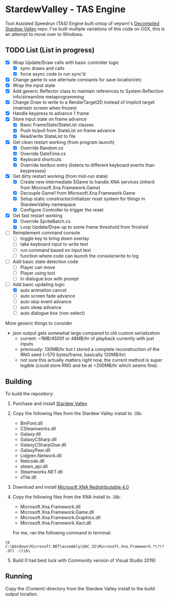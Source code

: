 # StardewValley - TAS Engine

Tool Assisted Speedrun (TAS) Engine built ontop of veywrn's [Decompiled Stardew Valley](https://github.com/veywrn/StardewValley) repo. I've built multiple variations of this code on OSX, this is an attempt to move over to Windows.

## TODO List (List in progress)

- [X] Wrap Update/Draw calls with basic controller logic
    - [X] sync draws and calls
    - [X] force async code to run sync'd
- [X] Change game to use alternate constants for save location/etc
- [X] Wrap the input state
- [X] Add generic Reflector class to maintain references to System.Reflection info/streamline metaprogramming
- [X] Change Draw to write to a RenderTarget2D instead of implicit target (maintain screen when frozen)
- [X] Handle keypress to advance 1 frame
- [X] Store input state on frame advance
    - [X] Basic FrameState/StateList classes
    - [X] Push to/pull from StateList on frame advance
    - [X] Read/write StateList to file
- [X] Get clean restart working (from program launch)
    - [X] Override Random.cs
    - [X] Override DateTime.cs
    - [X] Keyboard shortcuts
    - [X] Override textbox entry (listens to different keyboard events than keypresses)
- [X] Get dirty restart working (from mid-run state)
    - [X] Create new intermediate SGame to handle XNA services (inherit from Microsoft.Xna.Framework.Game)
    - [X] Decouple Game1 from Microsoft.Xna.Framework.Game
    - [X] Setup static constructor/initializer reset system for things in StardewValley namespace
    - [X] Configure Controller to trigger the reset
- [X] Get fast restart working
    - [X] Override SpriteBatch.cs
    - [X] Loop Update/Draw up to some frame threshold from finished
- [ ] Reimplement command console
    - [ ] toggle key to bring down overlay
    - [ ] take keyboard input to write text
    - [ ] run command based on input text
    - [ ] function where code can launch the console/write to log
- [ ] Add basic state detection code
    - [ ] Player can move
    - [ ] Player using tool
    - [ ] In dialogue box with prompt
- [ ] Add basic updating logic
    - [X] auto animation cancel
    - [ ] auto screen fade advance
    - [ ] auto skip event advance
    - [ ] auto sleep advance
    - [ ] auto dialogue box (non-select)

More generic things to consider

- json output gets somewhat large compared to old custom serialization 
    - current: ~1MB/4500f or 48MB/hr of playback currently with just inputs
    - previously: 130MB/hr but I stored a complete reconstruction of the RNG seed (~570 bytes/frame, basically 120MB/hr)
    - not sure this actually matters right now, the current method is super legible (could store RNG and be at <200MB/hr which seems fine).

## Building
To build the repository:

1.  Purchase and install [Stardew Valley](https://www.stardewvalley.net/)

2.  Copy the following files from the Stardew Valley install to .\lib\:
    - BmFont.dll
    - CSteamworks.dll
    - Galaxy.dll
    - GalaxyCSharp.dll
    - GalaxyCSharpGlue.dll
    - GalaxyPeer.dll
    - Lidgren.Network.dll
    - Netcode.dll
    - steam_api.dll
    - Steamworks.NET.dll
    - xTile.dll

3.  Download and install [Microsoft XNA Redistributable 4.0](https://www.microsoft.com/en-us/download/details.aspx?id=27598)

4.  Copy the following files from the XNA install to .\lib\:
    - Microsoft.Xna.Framework.dll
    - Microsoft.Xna.Framework.Game.dll
    - Microsoft.Xna.Framework.Graphics.dll
    - Microsoft.Xna.Framework.Xact.dll

    For me, ran the following command in terminal:

`cp C:\Windows\Microsoft.NET\assembly\GAC_32\Microsoft.Xna.Framework.*\*\*.dll .\lib\`

5.  Build (I had best luck with Community version of Visual Studio 2019)

## Running
Copy the /Content/ directory from the Stardew Valley install to the build output 
location.

